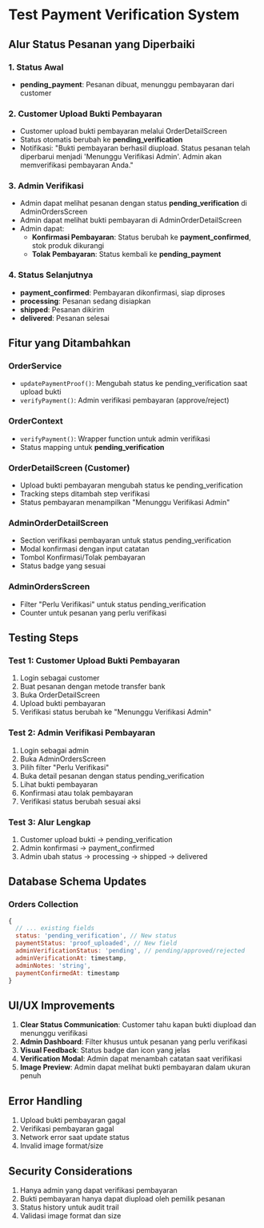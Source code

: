 # Test Payment Verification System

## Alur Status Pesanan yang Diperbaiki

### 1. Status Awal
- **pending_payment**: Pesanan dibuat, menunggu pembayaran dari customer

### 2. Customer Upload Bukti Pembayaran
- Customer upload bukti pembayaran melalui OrderDetailScreen
- Status otomatis berubah ke **pending_verification**
- Notifikasi: "Bukti pembayaran berhasil diupload. Status pesanan telah diperbarui menjadi 'Menunggu Verifikasi Admin'. Admin akan memverifikasi pembayaran Anda."

### 3. Admin Verifikasi
- Admin dapat melihat pesanan dengan status **pending_verification** di AdminOrdersScreen
- Admin dapat melihat bukti pembayaran di AdminOrderDetailScreen
- Admin dapat:
  - **Konfirmasi Pembayaran**: Status berubah ke **payment_confirmed**, stok produk dikurangi
  - **Tolak Pembayaran**: Status kembali ke **pending_payment**

### 4. Status Selanjutnya
- **payment_confirmed**: Pembayaran dikonfirmasi, siap diproses
- **processing**: Pesanan sedang disiapkan
- **shipped**: Pesanan dikirim
- **delivered**: Pesanan selesai

## Fitur yang Ditambahkan

### OrderService
- `updatePaymentProof()`: Mengubah status ke pending_verification saat upload bukti
- `verifyPayment()`: Admin verifikasi pembayaran (approve/reject)

### OrderContext
- `verifyPayment()`: Wrapper function untuk admin verifikasi
- Status mapping untuk **pending_verification**

### OrderDetailScreen (Customer)
- Upload bukti pembayaran mengubah status ke pending_verification
- Tracking steps ditambah step verifikasi
- Status pembayaran menampilkan "Menunggu Verifikasi Admin"

### AdminOrderDetailScreen
- Section verifikasi pembayaran untuk status pending_verification
- Modal konfirmasi dengan input catatan
- Tombol Konfirmasi/Tolak pembayaran
- Status badge yang sesuai

### AdminOrdersScreen
- Filter "Perlu Verifikasi" untuk status pending_verification
- Counter untuk pesanan yang perlu verifikasi

## Testing Steps

### Test 1: Customer Upload Bukti Pembayaran
1. Login sebagai customer
2. Buat pesanan dengan metode transfer bank
3. Buka OrderDetailScreen
4. Upload bukti pembayaran
5. Verifikasi status berubah ke "Menunggu Verifikasi Admin"

### Test 2: Admin Verifikasi Pembayaran
1. Login sebagai admin
2. Buka AdminOrdersScreen
3. Pilih filter "Perlu Verifikasi"
4. Buka detail pesanan dengan status pending_verification
5. Lihat bukti pembayaran
6. Konfirmasi atau tolak pembayaran
7. Verifikasi status berubah sesuai aksi

### Test 3: Alur Lengkap
1. Customer upload bukti → pending_verification
2. Admin konfirmasi → payment_confirmed
3. Admin ubah status → processing → shipped → delivered

## Database Schema Updates

### Orders Collection
```javascript
{
  // ... existing fields
  status: 'pending_verification', // New status
  paymentStatus: 'proof_uploaded', // New field
  adminVerificationStatus: 'pending', // pending/approved/rejected
  adminVerificationAt: timestamp,
  adminNotes: 'string',
  paymentConfirmedAt: timestamp
}
```

## UI/UX Improvements

1. **Clear Status Communication**: Customer tahu kapan bukti diupload dan menunggu verifikasi
2. **Admin Dashboard**: Filter khusus untuk pesanan yang perlu verifikasi
3. **Visual Feedback**: Status badge dan icon yang jelas
4. **Verification Modal**: Admin dapat menambah catatan saat verifikasi
5. **Image Preview**: Admin dapat melihat bukti pembayaran dalam ukuran penuh

## Error Handling

1. Upload bukti pembayaran gagal
2. Verifikasi pembayaran gagal
3. Network error saat update status
4. Invalid image format/size

## Security Considerations

1. Hanya admin yang dapat verifikasi pembayaran
2. Bukti pembayaran hanya dapat diupload oleh pemilik pesanan
3. Status history untuk audit trail
4. Validasi image format dan size